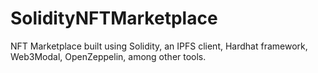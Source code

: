 # SolidityNFTMarketplace
NFT Marketplace built using Solidity, an IPFS client, Hardhat framework, Web3Modal, OpenZeppelin, among other tools.
